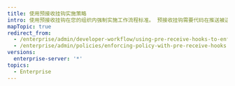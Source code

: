 ```yaml
---
title: 使用预接收挂钩实施策略
intro: 使用预接收挂钩在您的组织内强制实施工作流程标准。 预接收挂钩需要代码在推送被送入仓库之前传递一组预定义的质量检查。
mapTopic: true
redirect_from:
  - /enterprise/admin/developer-workflow/using-pre-receive-hooks-to-enforce-policy
  - /enterprise/admin/policies/enforcing-policy-with-pre-receive-hooks
versions:
  enterprise-server: '*'
topics:
  - Enterprise
---
```


